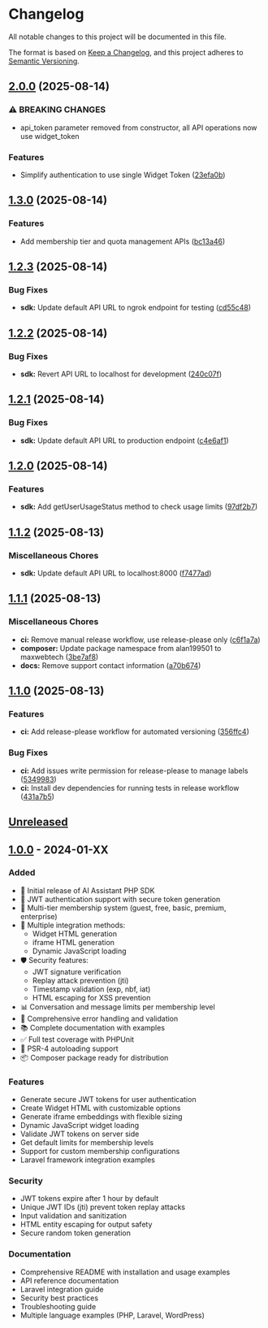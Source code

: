 # Changelog

All notable changes to this project will be documented in this file.

The format is based on [Keep a Changelog](https://keepachangelog.com/en/1.0.0/),
and this project adheres to [Semantic Versioning](https://semver.org/spec/v2.0.0.html).

## [2.0.0](https://github.com/maxwebtech/ai-assistant-sdk/compare/v1.3.0...v2.0.0) (2025-08-14)


### ⚠ BREAKING CHANGES

* api_token parameter removed from constructor, all API operations now use widget_token

### Features

* Simplify authentication to use single Widget Token ([23efa0b](https://github.com/maxwebtech/ai-assistant-sdk/commit/23efa0bf39e20ad6db206b881de3c47e7f1d6cb2))

## [1.3.0](https://github.com/maxwebtech/ai-assistant-sdk/compare/v1.2.3...v1.3.0) (2025-08-14)


### Features

* Add membership tier and quota management APIs ([bc13a46](https://github.com/maxwebtech/ai-assistant-sdk/commit/bc13a46be3ed254d79449d7b5efff4b6438d6945))

## [1.2.3](https://github.com/maxwebtech/ai-assistant-sdk/compare/v1.2.2...v1.2.3) (2025-08-14)


### Bug Fixes

* **sdk:** Update default API URL to ngrok endpoint for testing ([cd55c48](https://github.com/maxwebtech/ai-assistant-sdk/commit/cd55c48dc9ccd3efd86ff82957549babc1ff8e79))

## [1.2.2](https://github.com/maxwebtech/ai-assistant-sdk/compare/v1.2.1...v1.2.2) (2025-08-14)


### Bug Fixes

* **sdk:** Revert API URL to localhost for development ([240c07f](https://github.com/maxwebtech/ai-assistant-sdk/commit/240c07f70c45ccc6e3fbe9da8e94bfc87cf83950))

## [1.2.1](https://github.com/maxwebtech/ai-assistant-sdk/compare/v1.2.0...v1.2.1) (2025-08-14)


### Bug Fixes

* **sdk:** Update default API URL to production endpoint ([c4e6af1](https://github.com/maxwebtech/ai-assistant-sdk/commit/c4e6af1a9d71773219dd97a2a03a5ce2c8c6ad81))

## [1.2.0](https://github.com/maxwebtech/ai-assistant-sdk/compare/v1.1.2...v1.2.0) (2025-08-14)


### Features

* **sdk:** Add getUserUsageStatus method to check usage limits ([97df2b7](https://github.com/maxwebtech/ai-assistant-sdk/commit/97df2b70ba26b12738356e0e7131c6d7e5538ea1))

## [1.1.2](https://github.com/maxwebtech/ai-assistant-sdk/compare/v1.1.1...v1.1.2) (2025-08-13)


### Miscellaneous Chores

* **sdk:** Update default API URL to localhost:8000 ([f7477ad](https://github.com/maxwebtech/ai-assistant-sdk/commit/f7477ad3855ade1939d42f7ee7152a37a5295307))

## [1.1.1](https://github.com/maxwebtech/ai-assistant-sdk/compare/v1.1.0...v1.1.1) (2025-08-13)


### Miscellaneous Chores

* **ci:** Remove manual release workflow, use release-please only ([c6f1a7a](https://github.com/maxwebtech/ai-assistant-sdk/commit/c6f1a7a5d3532781976134141f98346e4242af54))
* **composer:** Update package namespace from alan199501 to maxwebtech ([3be7af8](https://github.com/maxwebtech/ai-assistant-sdk/commit/3be7af8551b5faf31a68708d5621b3ba11a2b0b5))
* **docs:** Remove support contact information ([a70b674](https://github.com/maxwebtech/ai-assistant-sdk/commit/a70b6740bd46b772d53c9f6e7a435ab7c2c89e91))

## [1.1.0](https://github.com/alan199501/ai-assistant-sdk/compare/v1.0.1...v1.1.0) (2025-08-13)


### Features

* **ci:** Add release-please workflow for automated versioning ([356ffc4](https://github.com/alan199501/ai-assistant-sdk/commit/356ffc479894fcae88ff4b688028a995e37a79d6))


### Bug Fixes

* **ci:** Add issues write permission for release-please to manage labels ([5349983](https://github.com/alan199501/ai-assistant-sdk/commit/53499837a31f5fd372e9b39aeb1d89d23181d484))
* **ci:** Install dev dependencies for running tests in release workflow ([431a7b5](https://github.com/alan199501/ai-assistant-sdk/commit/431a7b55ccb2fe516cc186e4e7d08b210ee7258e))

## [Unreleased]

## [1.0.0] - 2024-01-XX

### Added
- 🎉 Initial release of AI Assistant PHP SDK
- 🔐 JWT authentication support with secure token generation
- 👥 Multi-tier membership system (guest, free, basic, premium, enterprise)
- 🎨 Multiple integration methods:
  - Widget HTML generation
  - iframe HTML generation  
  - Dynamic JavaScript loading
- 🛡️ Security features:
  - JWT signature verification
  - Replay attack prevention (jti)
  - Timestamp validation (exp, nbf, iat)
  - HTML escaping for XSS prevention
- 📊 Conversation and message limits per membership level
- 🔧 Comprehensive error handling and validation
- 📚 Complete documentation with examples
- ✅ Full test coverage with PHPUnit
- 🎯 PSR-4 autoloading support
- 📦 Composer package ready for distribution

### Features
- Generate secure JWT tokens for user authentication
- Create Widget HTML with customizable options
- Generate iframe embeddings with flexible sizing
- Dynamic JavaScript widget loading
- Validate JWT tokens on server side
- Get default limits for membership levels
- Support for custom membership configurations
- Laravel framework integration examples

### Security
- JWT tokens expire after 1 hour by default
- Unique JWT IDs (jti) prevent token replay attacks
- Input validation and sanitization
- HTML entity escaping for output safety
- Secure random token generation

### Documentation
- Comprehensive README with installation and usage examples
- API reference documentation
- Laravel integration guide
- Security best practices
- Troubleshooting guide
- Multiple language examples (PHP, Laravel, WordPress)

[Unreleased]: https://github.com/maxwebtech/ai-assistant-sdk/compare/v1.0.0...HEAD
[1.0.0]: https://github.com/maxwebtech/ai-assistant-sdk/releases/tag/v1.0.0
